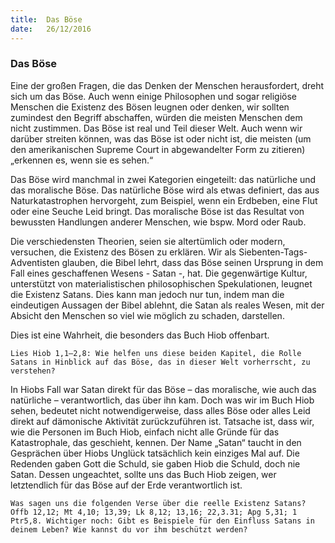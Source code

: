 ```yaml
---
title:  Das Böse
date:   26/12/2016
---
```


### Das Böse 

Eine der großen Fragen, die das Denken der Menschen herausfordert, dreht sich um das Böse. Auch wenn einige Philosophen und sogar religiöse Menschen die Existenz des Bösen leugnen oder denken, wir sollten zumindest den Begriff abschaffen, würden die meisten Menschen dem nicht zustimmen. Das Böse ist real und Teil dieser Welt. Auch wenn wir darüber streiten können, was das Böse ist oder nicht ist, die meisten (um den amerikanischen Supreme Court in abgewandelter Form zu zitieren) „erkennen es, wenn sie es sehen.“ 

Das Böse wird manchmal in zwei Kategorien eingeteilt: das natürliche und das moralische Böse. Das natürliche Böse wird als etwas definiert, das aus Naturkatastrophen hervorgeht, zum Beispiel, wenn ein Erdbeben, eine Flut oder eine Seuche Leid bringt. Das moralische Böse ist das Resultat von bewussten Handlungen anderer Menschen, wie bspw. Mord oder Raub. 

Die verschiedensten Theorien, seien sie altertümlich oder modern, versuchen, die Existenz des Bösen zu erklären. Wir als Siebenten-Tags-Adventisten glauben, die Bibel lehrt, dass das Böse seinen Ursprung in dem Fall eines geschaffenen Wesens - Satan -, hat. Die gegenwärtige Kultur, unterstützt von materialistischen philosophischen Spekulationen, leugnet die Existenz Satans. Dies kann man jedoch nur tun, indem man die eindeutigen Aussagen der Bibel ablehnt, die Satan als reales Wesen, mit der Absicht den Menschen so viel wie möglich zu schaden, darstellen. 

Dies ist eine Wahrheit, die besonders das Buch Hiob offenbart. 

`Lies Hiob 1,1–2,8: Wie helfen uns diese beiden Kapitel, die Rolle Satans in Hinblick auf das Böse, das in dieser Welt vorherrscht, zu verstehen?` 

In Hiobs Fall war Satan direkt für das Böse – das moralische, wie auch das natürliche – verantwortlich, das über ihn kam. Doch was wir im Buch Hiob sehen, bedeutet nicht notwendigerweise, dass alles Böse oder alles Leid direkt auf dämonische Aktivität zurückzuführen ist. Tatsache ist, dass wir, wie die Personen im Buch Hiob, einfach nicht alle Gründe für das Katastrophale, das geschieht, kennen. Der Name „Satan“ taucht in den Gesprächen über Hiobs Unglück tatsächlich kein einziges Mal auf. Die Redenden gaben Gott die Schuld, sie gaben Hiob die Schuld, doch nie Satan. Dessen ungeachtet, sollte uns das Buch Hiob zeigen, wer letztendlich für das Böse auf der Erde verantwortlich ist. 

`Was sagen uns die folgenden Verse über die reelle Existenz Satans? Offb 12,12; Mt 4,10; 13,39; Lk 8,12; 13,16; 22,3.31; Apg 5,31; 1 Ptr5,8. Wichtiger noch: Gibt es Beispiele für den Einfluss Satans in deinem Leben? Wie kannst du vor ihm beschützt werden?` 